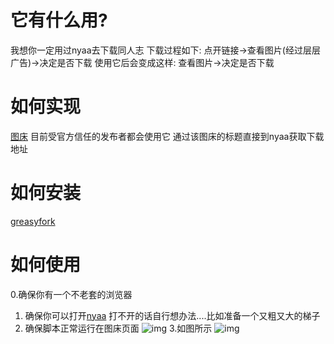 # 它有什么用?
  我想你一定用过nyaa去下载同人志
  下载过程如下:
  点开链接->查看图片(经过层层广告)->决定是否下载
  使用它后会变成这样:
  查看图片->决定是否下载
  
 # 如何实现
  [图床](https://hentai-covers.site/)
  目前受官方信任的发布者都会使用它
  通过该图床的标题直接到nyaa获取下载地址

  
# 如何安装
 [greasyfork](https://sleazyfork.org/zh-CN/scripts/374410-hentai-cover%E4%BB%A5%E5%9B%BE%E6%90%9C%E7%A7%8D)
 
# 如何使用
 0.确保你有一个不老套的浏览器
 1. 确保你可以打开[nyaa](https://sukebei.nyaa.si/)
 打不开的话自行想办法....比如准备一个又粗又大的梯子
 2. 确保脚本正常运行在图床页面
 ![img](https://files.catbox.moe/3j9lkw.png)
 3.如图所示
 ![img](https://files.catbox.moe/aq31xc.gif)
